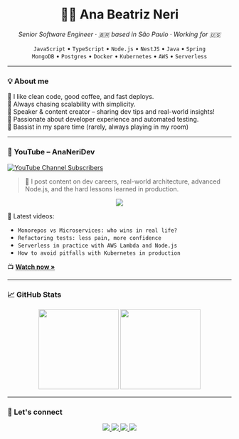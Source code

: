 <h1 align="center">👩‍💻 Ana Beatriz Neri</h1>
<p align="center">
  <em>Senior Software Engineer · 🇧🇷 based in São Paulo · Working for 🇺🇸</em>
</p>

<p align="center">
  <code>JavaScript</code> • <code>TypeScript</code> • <code>Node.js</code> • <code>NestJS</code> • <code>Java</code> • <code>Spring</code><br/>
  <code>MongoDB</code> • <code>Postgres</code> • <code>Docker</code> • <code>Kubernetes</code> • <code>AWS</code> • <code>Serverless</code>
</p>

---

### 💡 About me

🌸 I like clean code, good coffee, and fast deploys.  
🧠 Always chasing scalability with simplicity.  
🎤 Speaker & content creator – sharing dev tips and real-world insights!  
🎯 Passionate about developer experience and automated testing.  
🎸 Bassist in my spare time (rarely, always playing in my room)

---

### 🎥 YouTube – AnaNeriDev

[![YouTube Channel Subscribers](https://img.shields.io/youtube/channel/subscribers/UCBjoWT-P17Bl66D52RwqdGA?style=for-the-badge&label=subscribers&color=FF69B4)](https://www.youtube.com/@AnaNeriDev)

> 🎤 I post content on dev careers, real-world architecture, advanced Node.js, and the hard lessons learned in production.

<p align="center">
  <a href="https://www.youtube.com/@AnaNeriDev">
    <img src="https://img.shields.io/badge/Visit%20my%20channel-YouTube-FF69B4?style=for-the-badge&logo=youtube&logoColor=white" />
  </a>
</p>


📌 Latest videos:
- `Monorepos vs Microservices: who wins in real life?`
- `Refactoring tests: less pain, more confidence`
- `Serverless in practice with AWS Lambda and Node.js`
- `How to avoid pitfalls with Kubernetes in production`

📺 **[Watch now »](https://www.youtube.com/@AnaNeriDev)**

---

### 📈 GitHub Stats

<div align="center">
  <img height="180em" src="https://github-readme-stats.vercel.app/api?username=ananeridev&show_icons=true&theme=radical&hide_border=true&count_private=true&hide_title=true"/>
  <img height="180em" src="https://github-readme-stats.vercel.app/api/top-langs/?username=ananeridev&layout=compact&theme=radical&hide_border=true"/>
</div>

---

### 🔗 Let's connect

<p align="center">
  <a href="https://www.youtube.com/@AnaNeriDev" target="_blank">
    <img src="https://img.shields.io/badge/YouTube-FF69B4?style=for-the-badge&logo=youtube&logoColor=white"/>
  </a>
  <a href="https://instagram.com/ananeridev" target="_blank">
    <img src="https://img.shields.io/badge/Instagram-FF69B4?style=for-the-badge&logo=instagram&logoColor=white"/>
  </a>
  <a href="mailto:ananeridevcontato@gmail.com">
    <img src="https://img.shields.io/badge/Gmail-FF69B4?style=for-the-badge&logo=gmail&logoColor=white"/>
  </a>
  <a href="https://www.linkedin.com/in/ananeridev" target="_blank">
    <img src="https://img.shields.io/badge/LinkedIn-FF69B4?style=for-the-badge&logo=linkedin&logoColor=white"/>
  </a>
</p>


